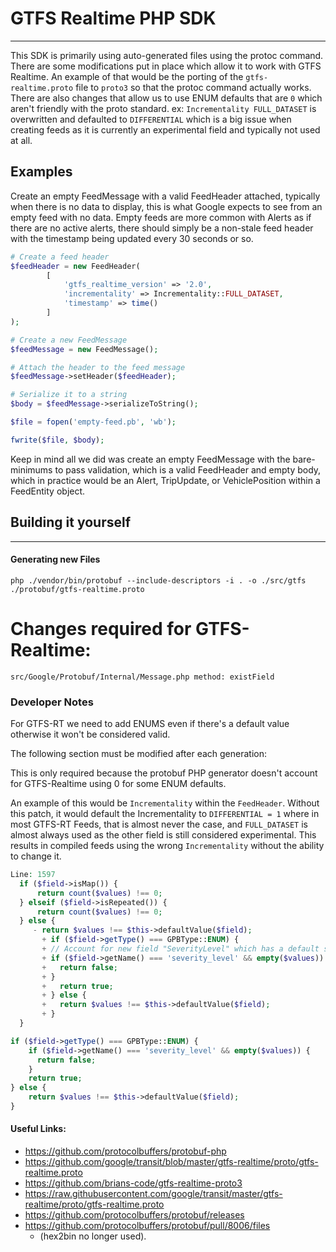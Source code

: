 # GTFS Realtime PHP SDK

---
This SDK is primarily using auto-generated files using the protoc command. There are some modifications put in place
which allow it to work with GTFS Realtime. An example of that would be the porting of the `gtfs-realtime.proto` file to `proto3` 
so that the protoc command actually works. There are also changes that allow us to use ENUM defaults that are `0` which aren't friendly with the proto standard. ex: `Incrementality FULL_DATASET` is overwritten
and defaulted to `DIFFERENTIAL` which is a big issue when creating feeds as it is currently
an experimental field and typically not used at all.

## Examples

Create an empty FeedMessage with a valid FeedHeader attached, typically when there is no data to display,
this is what Google expects to see from an empty feed with no data. Empty feeds are more common with Alerts 
as if there are no active alerts, there should simply be a non-stale feed header with the timestamp being updated
every 30 seconds or so.

```php
# Create a feed header
$feedHeader = new FeedHeader(
        [
            'gtfs_realtime_version' => '2.0',
            'incrementality' => Incrementality::FULL_DATASET,
            'timestamp' => time()
        ]
);

# Create a new FeedMessage
$feedMessage = new FeedMessage();

# Attach the header to the feed message
$feedMessage->setHeader($feedHeader);

# Serialize it to a string
$body = $feedMessage->serializeToString();

$file = fopen('empty-feed.pb', 'wb');

fwrite($file, $body);

```

Keep in mind all we did was create an empty FeedMessage with the bare-minimums to pass validation, which is a valid FeedHeader
and empty body, which in practice would be an Alert, TripUpdate, or VehiclePosition within a FeedEntity object.

## Building it yourself

---
#### Generating new Files

```
php ./vendor/bin/protobuf --include-descriptors -i . -o ./src/gtfs ./protobuf/gtfs-realtime.proto
```

# Changes required for GTFS-Realtime:

``
src/Google/Protobuf/Internal/Message.php
method: existField
``


### Developer Notes

For GTFS-RT we need to add ENUMS even if there's a default value
otherwise it won't be considered valid.

The following section must be modified after each generation:

This is only required because the protobuf PHP generator doesn't account
for GTFS-Realtime using 0 for some ENUM defaults.

An example of this would be `Incrementality` within the `FeedHeader`.
Without this patch, it would default the Incrementality to `DIFFERENTIAL = 1` where in most
GTFS-RT Feeds, that is almost never the case, and `FULL_DATASET` is almost always used as the other field is still considered experimental.
This results in compiled feeds using the wrong `Incrementality` without the ability to change it.

```php
Line: 1597
  if ($field->isMap()) {
      return count($values) !== 0;
  } elseif ($field->isRepeated()) {
      return count($values) !== 0;
  } else {
     - return $values !== $this->defaultValue($field);
       + if ($field->getType() === GPBType::ENUM) {
       + // Account for new field "SeverityLevel" which has a default starting with 1.
       + if ($field->getName() === 'severity_level' && empty($values)) {
       +   return false;
       + }
       +   return true;
       + } else {
       +   return $values !== $this->defaultValue($field);
       + }
  }
```

```php
if ($field->getType() === GPBType::ENUM) {
    if ($field->getName() === 'severity_level' && empty($values)) {
      return false;
    }
    return true;
} else {
    return $values !== $this->defaultValue($field);
}
```


#### Useful Links:

- https://github.com/protocolbuffers/protobuf-php
- https://github.com/google/transit/blob/master/gtfs-realtime/proto/gtfs-realtime.proto
- https://github.com/brians-code/gtfs-realtime-proto3
- https://raw.githubusercontent.com/google/transit/master/gtfs-realtime/proto/gtfs-realtime.proto
- https://github.com/protocolbuffers/protobuf/releases
- https://github.com/protocolbuffers/protobuf/pull/8006/files 
  - (hex2bin no longer used).

